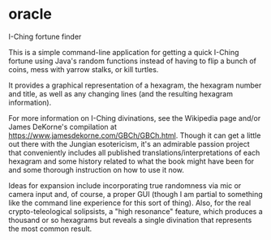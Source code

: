 # oracle
I-Ching fortune finder

This is a simple command-line application for getting a quick I-Ching fortune using Java's random functions instead of having to flip a bunch of coins, mess with yarrow stalks, or kill turtles.

It provides a graphical representation of a hexagram, the hexagram number and title, as well as any changing lines (and the resulting hexagram information).

For more information on I-Ching divinations, see the Wikipedia page and/or James DeKorne's compilation at https://www.jamesdekorne.com/GBCh/GBCh.html. Though it can get a little out there with the Jungian esotericism, it's an admirable passion project that conveniently includes all published translations/interpretations of each hexagram and some history related to what the book might have been for and some thorough instruction on how to use it now.

Ideas for expansion include incorporating true randomness via mic or camera input and, of course, a proper GUI (though I am partial to something like the command line experience for this sort of thing). Also, for the real crypto-teleological solipsists, a "high resonance" feature, which produces a thousand or so hexagrams but reveals a single divination that represents the most common result.

